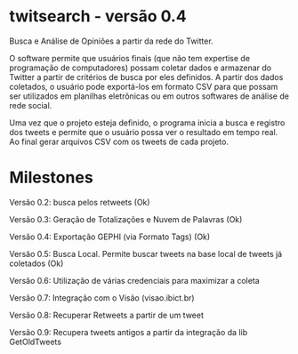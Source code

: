# twitsearch - versão 0.4

Busca e Análise de Opiniões a partir da rede do Twitter. 

O software permite que usuários finais (que não tem expertise de programação de computadores) possam coletar dados e armazenar do Twitter a partir de critérios de busca por eles definidos. A partir dos dados coletados, o usuário pode exportá-los em formato CSV para que possam ser utilizados em planilhas eletrônicas ou em outros softwares de análise de rede social.

Uma vez que o projeto esteja definido, o programa inicia a busca e registro dos tweets e permite que o usuário possa ver o resultado em tempo real. Ao final gerar arquivos CSV com os tweets de cada projeto.

# Milestones

Versão 0.2: busca pelos retweets (Ok)

Versão 0.3: Geração de Totalizações e Nuvem de Palavras (Ok)

Versão 0.4: Exportação GEPHI (via Formato Tags) (Ok)

Versão 0.5: Busca Local. Permite buscar tweets na base local de tweets já coletados (Ok)

Versão 0.6: Utilização de várias credenciais para maximizar a coleta

Versão 0.7: Integração com o Visão (visao.ibict.br)

Versão 0.8: Recuperar Retweets a partir de um tweet

Versão 0.9: Recupera tweets antigos a partir da integração da lib GetOldTweets


